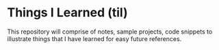 # Things I Learned (til)

This repository will comprise of notes, sample projects, code snippets to illustrate things that I have learned for easy future references.